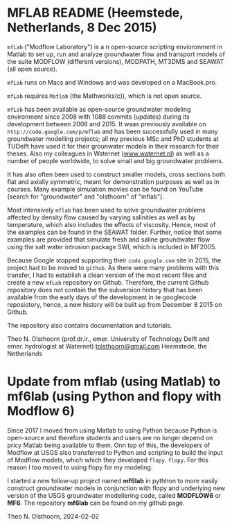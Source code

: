 # MFLAB README  (Heemstede, Netherlands, 8 Dec 2015)

`mfLab` ("Modflow Laboratory") is a n open-source scripting envioronment in Matlab
to set up, run and analyze groundwater flow and transport models of
the suite MODFLOW (different versions), MODPATH, MT3DMS and SEAWAT (all open source).

`mfLab` runs on Macs and Windows and was developed on a MacBook.pro.

`mfLab` requires `Matlab` (the Mathworks(c)), which is not open source.

`mfLab` has been available as open-source groundwater modeling environment since 2008 with
1088 commits (updates) during its development between 2008 and 2015. It waas previously available
on `http://code.google.com/p/mflab` and has been successfully used in many groundwater
modelling projects; all my previous MSc and PhD students at TUDelft have used it for their grounwater
models in their research for their theses. Also my colleagues in Waternet (www.waternet.nl)
as well as a number of people worldwide, to solve small and big groundwater problems.

It has also often been used to construct smaller models, cross sections both flat and axially symmetric, meant for
demonstration purposes as well as in courses. Many example simulation movies can be found
on YouTube (search for "groundwater" and "olsthoorn" of "mflab").

Most intensively `mflab` has been used to solve groundwater problems affected by
density flow caused by varying salinities as well as by temperature, which also includes the
effects of viscosity. Hence, most of the examples can be found in the SEAWAT folder. Further, notice
that some examples are provided that simulate fresh and saline groundwater flow using the salt water intrusion package 
SWI, which is included in MF2005.

Because Google stopped supporting their `code.google.com` site in 2015, the project had to
be moved to `github`. As there were many problems with this transfer, I had to establish a
clean version of the most recent files and create a new `mfLab` repository on Github.
Therefore, the current Github repository does not contain the the subversion history that
has been available from the early days of the development in te googlecode reposiotory, hence, a new history will be built up from
December 8 2015 on Github.

The repository also contains documentation and tutorials.

Theo N. Olsthoorn (prof.dr.ir., emer. University of Technology Delft and emer. hydrologist at Waternet)
tolsthoorn@gmail.com
Heemstede, the Netherlands

# Update from mflab (using Matlab) to mf6lab (using Python and flopy with Modflow 6)

Since 2017 I moved from using Matlab to using Python because Python is open-source and therefore students and users are no longer depend on pricy Matlab being available to them. Onn top of this, the developers of Modflow at USGS also transferred to Python and scripting to build the input of Modflow models, which which they developed `flopy`. `flopy`. For this reason I too moved to using flopy for my modeling.

I started a new follow-up project named **mf6lab** in pythhon to more easily construct groundwater models in conjunction with flopy and underlying new version of the USGS groundwater modellering code, called **MODFLOW6** or **MF6**. The repository **mf6lab** can be found on my github page.

Theo N. Olsthoorn, 2024-02-02
